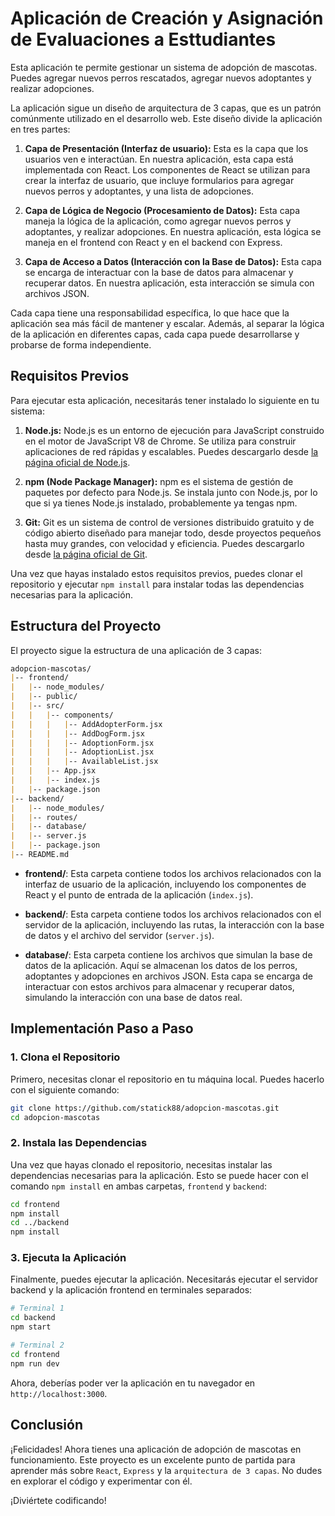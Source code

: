 # Aplicación de Creación y Asignación de Evaluaciones a Esttudiantes
Esta aplicación te permite gestionar un sistema de adopción de mascotas. Puedes agregar nuevos perros rescatados, agregar nuevos adoptantes y realizar adopciones. 

La aplicación sigue un diseño de arquitectura de 3 capas, que es un patrón comúnmente utilizado en el desarrollo web. Este diseño divide la aplicación en tres partes:

1. **Capa de Presentación (Interfaz de usuario):** Esta es la capa que los usuarios ven e interactúan. En nuestra aplicación, esta capa está implementada con React. Los componentes de React se utilizan para crear la interfaz de usuario, que incluye formularios para agregar nuevos perros y adoptantes, y una lista de adopciones.

2. **Capa de Lógica de Negocio (Procesamiento de Datos):** Esta capa maneja la lógica de la aplicación, como agregar nuevos perros y adoptantes, y realizar adopciones. En nuestra aplicación, esta lógica se maneja en el frontend con React y en el backend con Express.

3. **Capa de Acceso a Datos (Interacción con la Base de Datos):** Esta capa se encarga de interactuar con la base de datos para almacenar y recuperar datos. En nuestra aplicación, esta interacción se simula con archivos JSON.

Cada capa tiene una responsabilidad específica, lo que hace que la aplicación sea más fácil de mantener y escalar. Además, al separar la lógica de la aplicación en diferentes capas, cada capa puede desarrollarse y probarse de forma independiente.

## Requisitos Previos

Para ejecutar esta aplicación, necesitarás tener instalado lo siguiente en tu sistema:

1. **Node.js:** Node.js es un entorno de ejecución para JavaScript construido en el motor de JavaScript V8 de Chrome. Se utiliza para construir aplicaciones de red rápidas y escalables. Puedes descargarlo desde [la página oficial de Node.js](https://nodejs.org/).

2. **npm (Node Package Manager):** npm es el sistema de gestión de paquetes por defecto para Node.js. Se instala junto con Node.js, por lo que si ya tienes Node.js instalado, probablemente ya tengas npm.

3. **Git:** Git es un sistema de control de versiones distribuido gratuito y de código abierto diseñado para manejar todo, desde proyectos pequeños hasta muy grandes, con velocidad y eficiencia. Puedes descargarlo desde [la página oficial de Git](https://git-scm.com/).

Una vez que hayas instalado estos requisitos previos, puedes clonar el repositorio y ejecutar `npm install` para instalar todas las dependencias necesarias para la aplicación.

## Estructura del Proyecto

El proyecto sigue la estructura de una aplicación de 3 capas:

``` markdown
adopcion-mascotas/
|-- frontend/
|   |-- node_modules/
|   |-- public/
|   |-- src/
|   |   |-- components/
|   |   |   |-- AddAdopterForm.jsx
|   |   |   |-- AddDogForm.jsx
|   |   |   |-- AdoptionForm.jsx
|   |   |   |-- AdoptionList.jsx
|   |   |   |-- AvailableList.jsx
|   |   |-- App.jsx
|   |   |-- index.js
|   |-- package.json
|-- backend/
|   |-- node_modules/
|   |-- routes/
|   |-- database/
|   |-- server.js
|   |-- package.json
|-- README.md
```

- **frontend/**: Esta carpeta contiene todos los archivos relacionados con la interfaz de usuario de la aplicación, incluyendo los componentes de React y el punto de entrada de la aplicación (`index.js`).

- **backend/**: Esta carpeta contiene todos los archivos relacionados con el servidor de la aplicación, incluyendo las rutas, la interacción con la base de datos y el archivo del servidor (`server.js`).

- **database/**: Esta carpeta contiene los archivos que simulan la base de datos de la aplicación. Aquí se almacenan los datos de los perros, adoptantes y adopciones en archivos JSON. Esta capa se encarga de interactuar con estos archivos para almacenar y recuperar datos, simulando la interacción con una base de datos real.

## Implementación Paso a Paso

### 1. Clona el Repositorio

Primero, necesitas clonar el repositorio en tu máquina local. Puedes hacerlo con el siguiente comando:

```bash
git clone https://github.com/statick88/adopcion-mascotas.git
cd adopcion-mascotas
```

### 2. Instala las Dependencias

Una vez que hayas clonado el repositorio, necesitas instalar las dependencias necesarias para la aplicación. Esto se puede hacer con el comando `npm install` en ambas carpetas, `frontend` y `backend`:

```bash
cd frontend
npm install
cd ../backend
npm install
```

### 3. Ejecuta la Aplicación

Finalmente, puedes ejecutar la aplicación. Necesitarás ejecutar el servidor backend y la aplicación frontend en terminales separados:

```bash
# Terminal 1
cd backend
npm start

# Terminal 2
cd frontend
npm run dev
```

Ahora, deberías poder ver la aplicación en tu navegador en `http://localhost:3000`.

## Conclusión

¡Felicidades! Ahora tienes una aplicación de adopción de mascotas en funcionamiento. Este proyecto es un excelente punto de partida para aprender más sobre `React`, `Express` y la `arquitectura de 3 capas`. No dudes en explorar el código y experimentar con él. 

¡Diviértete codificando!
